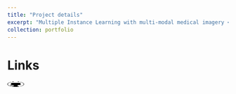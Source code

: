 ```yaml
---
title: "Project details"
excerpt: "Multiple Instance Learning with multi-modal medical imagery <br/><img src='/images/mil_im.png' width='300' height='100'>"
collection: portfolio
---
```



Links
======

[<img src="/images/GitHub.png" alt="GitHub" width="37.5" height="12.5" />](https://github.com/b-ptiste/dlmi)
